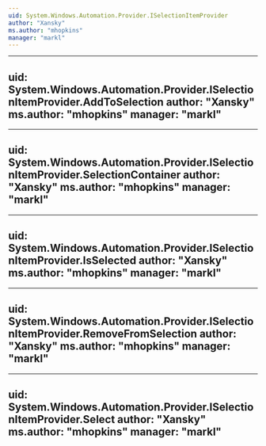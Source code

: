 ```yaml
---
uid: System.Windows.Automation.Provider.ISelectionItemProvider
author: "Xansky"
ms.author: "mhopkins"
manager: "markl"
---
```


---
uid: System.Windows.Automation.Provider.ISelectionItemProvider.AddToSelection
author: "Xansky"
ms.author: "mhopkins"
manager: "markl"
---

---
uid: System.Windows.Automation.Provider.ISelectionItemProvider.SelectionContainer
author: "Xansky"
ms.author: "mhopkins"
manager: "markl"
---

---
uid: System.Windows.Automation.Provider.ISelectionItemProvider.IsSelected
author: "Xansky"
ms.author: "mhopkins"
manager: "markl"
---

---
uid: System.Windows.Automation.Provider.ISelectionItemProvider.RemoveFromSelection
author: "Xansky"
ms.author: "mhopkins"
manager: "markl"
---

---
uid: System.Windows.Automation.Provider.ISelectionItemProvider.Select
author: "Xansky"
ms.author: "mhopkins"
manager: "markl"
---
